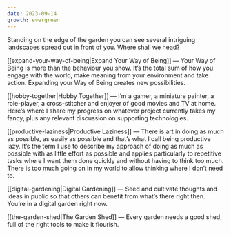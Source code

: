 ```yaml
---
date: 2023-09-14
growth: evergreen
---
```

Standing on the edge of the garden you can see several intriguing landscapes spread out in front of you. Where shall we head?

[[expand-your-way-of-being|Expand Your Way of Being]] — Your Way of Being is more than the behaviour you show. It’s the total sum of how you engage with the world, make meaning from your environment and take action. Expanding your Way of Being creates new possibilities.

[[hobby-together|Hobby Together]] — I’m a gamer, a miniature painter, a role-player, a cross-stitcher and enjoyer of good movies and TV at home. Here’s where I share my progress on whatever project currently takes my fancy, plus any relevant discussion on supporting technologies.

[[productive-laziness|Productive Laziness]] — There is art in doing as much as possible, as easily as possible and that’s what I call being productive lazy. It’s the term I use to describe my approach of doing as much as possible with as little effort as possible and applies particularly to repetitive tasks where I want them done quickly and without having to think too much. There is too much going on in my world to allow thinking where I don’t need to.

[[digital-gardening|Digital Gardening]] — Seed and cultivate thoughts and ideas in public so that others can benefit from what’s there right then. You’re in a digital garden right now.

[[the-garden-shed|The Garden Shed]] — Every garden needs a good shed, full of the right tools to make it flourish.